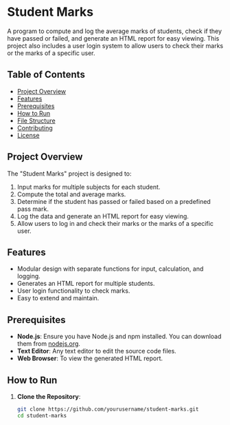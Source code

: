 # Student Marks

A program to compute and log the average marks of students, check if they have passed or failed, and generate an HTML report for easy viewing. This project also includes a user login system to allow users to check their marks or the marks of a specific user.

## Table of Contents

- [Project Overview](#project-overview)
- [Features](#features)
- [Prerequisites](#prerequisites)
- [How to Run](#how-to-run)
- [File Structure](#file-structure)
- [Contributing](#contributing)
- [License](#license)

## Project Overview

The "Student Marks" project is designed to:
1. Input marks for multiple subjects for each student.
2. Compute the total and average marks.
3. Determine if the student has passed or failed based on a predefined pass mark.
4. Log the data and generate an HTML report for easy viewing.
5. Allow users to log in and check their marks or the marks of a specific user.

## Features

- Modular design with separate functions for input, calculation, and logging.
- Generates an HTML report for multiple students.
- User login functionality to check marks.
- Easy to extend and maintain.

## Prerequisites

- **Node.js**: Ensure you have Node.js and npm installed. You can download them from [nodejs.org](https://nodejs.org/).
- **Text Editor**: Any text editor to edit the source code files.
- **Web Browser**: To view the generated HTML report.

## How to Run

1. **Clone the Repository**:
   ```sh
   git clone https://github.com/yourusername/student-marks.git
   cd student-marks